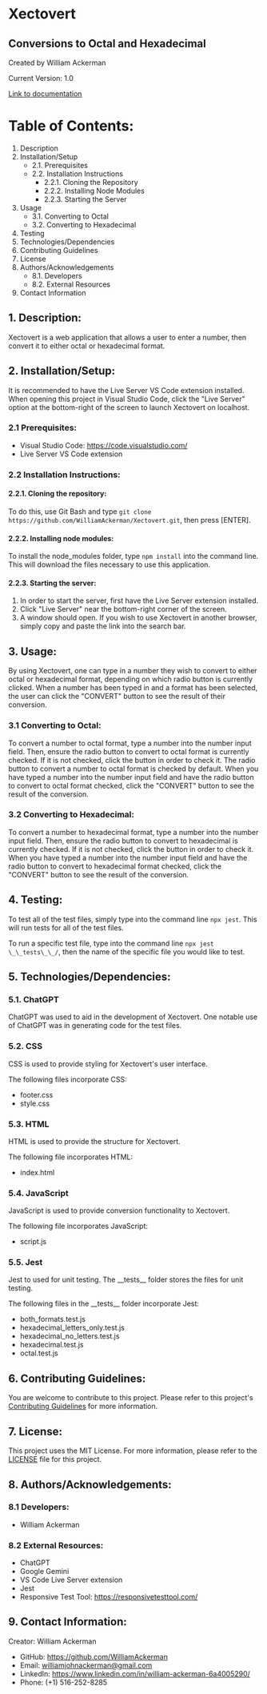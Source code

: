 # Xectovert

## Conversions to Octal and Hexadecimal

Created by William Ackerman

Current Version: 1.0

[Link to documentation](https://docs.google.com/document/d/1y1j3nbtbRxNOzJOHChmOQYru0EVX8lZGckcYtJq6fwc/edit?usp=drive_link)

# Table of Contents:
1. Description
2. Installation/Setup
    - 2.1. Prerequisites
    - 2.2. Installation Instructions
        - 2.2.1. Cloning the Repository
        - 2.2.2. Installing Node Modules
        - 2.2.3. Starting the Server
3. Usage
    - 3.1. Converting to Octal
    - 3.2. Converting to Hexadecimal
4. Testing
5. Technologies/Dependencies
6. Contributing Guidelines
7. License
8. Authors/Acknowledgements
    - 8.1. Developers
    - 8.2. External Resources
9. Contact Information

## 1. Description:
Xectovert is a web application that allows a user to enter a number, then convert it to either octal or hexadecimal format.

## 2. Installation/Setup:
It is recommended to have the Live Server VS Code extension installed. When opening this project in Visual Studio Code, click the "Live Server" option at the bottom-right of the screen to launch Xectovert on localhost.

### 2.1 Prerequisites:

- Visual Studio Code: https://code.visualstudio.com/
- Live Server VS Code extension

### 2.2 Installation Instructions:

#### 2.2.1. Cloning the repository:
To do this, use Git Bash and type `git clone https://github.com/WilliamAckerman/Xectovert.git`, then press [ENTER].

#### 2.2.2. Installing node modules:
To install the node_modules folder, type `npm install` into the command line. This will download the files necessary to use this application.

#### 2.2.3. Starting the server:
1. In order to start the server, first have the Live Server extension installed.
2. Click "Live Server" near the bottom-right corner of the screen.
3. A window should open. If you wish to use Xectovert in another browser, simply copy and paste the link into the search bar.

## 3. Usage:
By using Xectovert, one can type in a number they wish to convert to either octal or hexadecimal format, depending on which radio button is currently clicked. When a number has been typed in and a format has been selected, the user can click the "CONVERT" button to see the result of their conversion.

### 3.1 Converting to Octal:
To convert a number to octal format, type a number into the number input field. Then, ensure the radio button to convert to octal format is currently checked. If it is not checked, click the button in order to check it. The radio button to convert a number to octal format is checked by default. When you have typed a number into the number input field and have the radio button to convert to octal format checked, click the "CONVERT" button to see the result of the conversion.

### 3.2 Converting to Hexadecimal:
To convert a number to hexadecimal format, type a number into the number input field. Then, ensure the radio button to convert to hexadecimal is currently checked. If it is not checked, click the button in order to check it. When you have typed a number into the number input field and have the radio button to convert to hexadecimal format checked, click the "CONVERT" button to see the result of the conversion.

## 4. Testing:
To test all of the test files, simply type into the command line `npx jest`. This will run tests for all of the test files.

To run a specific test file, type into the command line `npx jest \_\_tests\_\_/`, then the name of the specific file you would like to test.

## 5. Technologies/Dependencies:

### 5.1. ChatGPT
ChatGPT was used to aid in the development of Xectovert. One notable use of ChatGPT was in generating code for the test files.

### 5.2. CSS
CSS is used to provide styling for Xectovert's user interface.

The following files incorporate CSS:
- footer.css
- style.css

### 5.3. HTML
HTML is used to provide the structure for Xectovert.

The following file incorporates HTML:
- index.html

### 5.4. JavaScript
JavaScript is used to provide conversion functionality to Xectovert.

The following file incorporates JavaScript:
- script.js

### 5.5. Jest
Jest to used for unit testing. The \_\_tests\_\_ folder stores the files for unit testing.

The following files in the \_\_tests\_\_ folder incorporate Jest:
- both_formats.test.js
- hexadecimal_letters_only.test.js
- hexadecimal_no_letters.test.js
- hexadecimal.test.js
- octal.test.js

## 6. Contributing Guidelines:
You are welcome to contribute to this project. Please refer to this project's [Contributing Guidelines](CONTRIBUTING.md) for more information.

## 7. License:
This project uses the MIT License. For more information, please refer to the [LICENSE](LICENSE) file for this project.

## 8. Authors/Acknowledgements:

### 8.1 Developers:
- William Ackerman

### 8.2 External Resources:
- ChatGPT
- Google Gemini
- VS Code Live Server extension
- Jest
- Responsive Test Tool: https://responsivetesttool.com/

## 9. Contact Information:
Creator: William Ackerman
- GitHub: https://github.com/WilliamAckerman
- Email: williamjohnackerman@gmail.com
- LinkedIn: https://www.linkedin.com/in/william-ackerman-6a4005290/
- Phone: (+1) 516-252-8285
